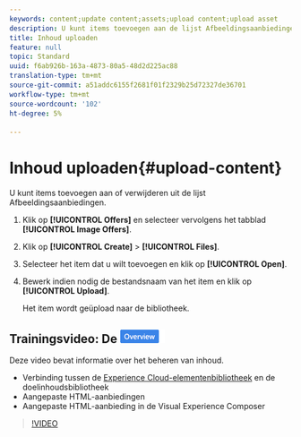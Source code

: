 ```yaml
---
keywords: content;update content;assets;upload content;upload asset
description: U kunt items toevoegen aan de lijst Afbeeldingsaanbiedingen.
title: Inhoud uploaden
feature: null
topic: Standard
uuid: f6ab926b-163a-4873-80a5-48d2d225ac88
translation-type: tm+mt
source-git-commit: a51addc6155f2681f01f2329b25d72327de36701
workflow-type: tm+mt
source-wordcount: '102'
ht-degree: 5%

---
```



# Inhoud uploaden{#upload-content}

U kunt items toevoegen aan of verwijderen uit de lijst Afbeeldingsaanbiedingen.

1. Klik op **[!UICONTROL Offers]** en selecteer vervolgens het tabblad **[!UICONTROL Image Offers]**.
1. Klik op **[!UICONTROL Create]** > **[!UICONTROL Files]**.
1. Selecteer het item dat u wilt toevoegen en klik op **[!UICONTROL Open]**.
1. Bewerk indien nodig de bestandsnaam van het item en klik op **[!UICONTROL Upload]**.

   Het item wordt geüpload naar de bibliotheek.

## Trainingsvideo: De ![overzichtsbadge Inhoudsopslagplaats](/help/assets/overview.png)

Deze video bevat informatie over het beheren van inhoud.

* Verbinding tussen de [Experience Cloud-elementenbibliotheek](https://docs.adobe.com/content/help/en/core-services/interface/assets/creative-cloud.html) en de doelinhoudsbibliotheek
* Aangepaste HTML-aanbiedingen
* Aangepaste HTML-aanbieding in de Visual Experience Composer

>[!VIDEO](https://video.tv.adobe.com/v/17387)